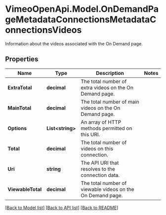 # VimeoOpenApi.Model.OnDemandPageMetadataConnectionsMetadataConnectionsVideos
Information about the videos associated with the On Demand page.
## Properties

Name | Type | Description | Notes
------------ | ------------- | ------------- | -------------
**ExtraTotal** | **decimal** | The total number of extra videos on the On Demand page. | 
**MainTotal** | **decimal** | The total number of main videos on the On Demand page. | 
**Options** | **List&lt;string&gt;** | An array of HTTP methods permitted on this URI. | 
**Total** | **decimal** | The total number of videos on this connection. | 
**Uri** | **string** | The API URI that resolves to the connection data. | 
**ViewableTotal** | **decimal** | The total number of viewable videos on the On Demand page. | 

[[Back to Model list]](../README.md#documentation-for-models) [[Back to API list]](../README.md#documentation-for-api-endpoints) [[Back to README]](../README.md)

